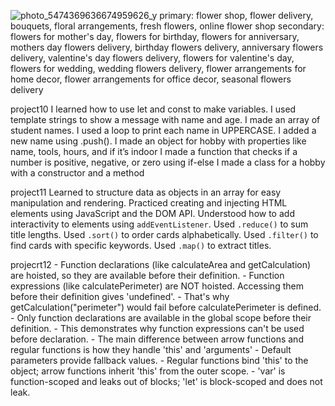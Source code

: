 ![photo_5474369636674959626_y](https://github.com/user-attachments/assets/9c48223e-a8cf-40c6-a48a-9586c220b5d6)
primary:
flower shop, flower delivery, bouquets, floral arrangements, fresh flowers, online flower shop
secondary:
flowers for mother's day, flowers for birthday, flowers for anniversary, mothers day flowers delivery, birthday flowers delivery, anniversary flowers delivery, 
valentine's day flowers delivery, flowers for valentine's day, flowers for wedding, wedding flowers delivery, flower arrangements for home decor, flower arrangements for office decor, 
seasonal flowers delivery


project10
I learned how to use let and const to make variables.
I used template strings to show a message with name and age.
I made an array of student names.
I used a loop to print each name in UPPERCASE.
I added a new name using .push().
I made an object for hobby with properties like name, tools, hours, and if it’s indoor
I made a function that checks if a number is positive, negative, or zero using if-else
I made a class for a hobby with a constructor and a method


project11
Learned to structure data as objects in an array for easy manipulation and rendering.
Practiced creating and injecting HTML elements using JavaScript and the DOM API.
Understood how to add interactivity to elements using `addEventListener`.
Used `.reduce()` to sum title lengths.
Used `.sort()` to order cards alphabetically.
Used `.filter()` to find cards with specific keywords.
Used `.map()` to extract titles.


projecrt12
    - Function declarations (like calculateArea and getCalculation) are hoisted, so they are available before their definition.
    - Function expressions (like calculatePerimeter) are NOT hoisted. Accessing them before their definition gives 'undefined'.
    - That's why getCalculation("perimeter") would fail before calculatePerimeter is defined.
    - Only function declarations are available in the global scope before their definition.
    - This demonstrates why function expressions can't be used before declaration.
    - The main difference between arrow functions and regular functions is how they handle 'this' and 'arguments'
    - Default parameters provide fallback values.
    - Regular functions bind 'this' to the object; arrow functions inherit 'this' from the outer scope.
    - 'var' is function-scoped and leaks out of blocks; 'let' is block-scoped and does not leak.
